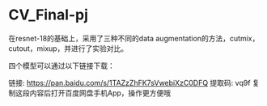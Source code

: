 # CV_Final-pj
在resnet-18的基础上，采用了三种不同的data augmentation的方法，cutmix，cutout，mixup，并进行了实验对比。

四个模型可以通过以下链接下载：

链接: https://pan.baidu.com/s/1TAZzZhFK7sVwebiXzC0DFQ 提取码: vq9f 复制这段内容后打开百度网盘手机App，操作更方便哦


